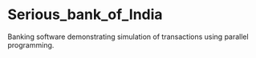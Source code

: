 # Serious_bank_of_India
Banking software demonstrating simulation of transactions using parallel programming.
